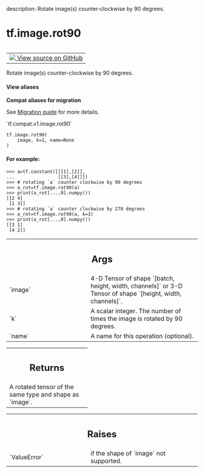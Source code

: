 description: Rotate image(s) counter-clockwise by 90 degrees.

<div itemscope itemtype="http://developers.google.com/ReferenceObject">
<meta itemprop="name" content="tf.image.rot90" />
<meta itemprop="path" content="Stable" />
</div>

# tf.image.rot90

<!-- Insert buttons and diff -->

<table class="tfo-notebook-buttons tfo-api nocontent" align="left">
<td>
  <a target="_blank" href="https://github.com/tensorflow/tensorflow/blob/r2.4/tensorflow/python/ops/image_ops_impl.py#L642-L699">
    <img src="https://www.tensorflow.org/images/GitHub-Mark-32px.png" />
    View source on GitHub
  </a>
</td>
</table>



Rotate image(s) counter-clockwise by 90 degrees.

<section class="expandable">
  <h4 class="showalways">View aliases</h4>
  <p>
<b>Compat aliases for migration</b>
<p>See
<a href="https://www.tensorflow.org/guide/migrate">Migration guide</a> for
more details.</p>
<p>`tf.compat.v1.image.rot90`</p>
</p>
</section>

<pre class="devsite-click-to-copy prettyprint lang-py tfo-signature-link">
<code>tf.image.rot90(
    image, k=1, name=None
)
</code></pre>



<!-- Placeholder for "Used in" -->


#### For example:



```
>>> a=tf.constant([[[1],[2]],
...                [[3],[4]]])
>>> # rotating `a` counter clockwise by 90 degrees
>>> a_rot=tf.image.rot90(a)
>>> print(a_rot[...,0].numpy())
[[2 4]
 [1 3]]
>>> # rotating `a` counter clockwise by 270 degrees
>>> a_rot=tf.image.rot90(a, k=3)
>>> print(a_rot[...,0].numpy())
[[3 1]
 [4 2]]
```

<!-- Tabular view -->
 <table class="responsive fixed orange">
<colgroup><col width="214px"><col></colgroup>
<tr><th colspan="2"><h2 class="add-link">Args</h2></th></tr>

<tr>
<td>
`image`
</td>
<td>
4-D Tensor of shape `[batch, height, width, channels]` or 3-D Tensor
of shape `[height, width, channels]`.
</td>
</tr><tr>
<td>
`k`
</td>
<td>
A scalar integer. The number of times the image is rotated by 90 degrees.
</td>
</tr><tr>
<td>
`name`
</td>
<td>
A name for this operation (optional).
</td>
</tr>
</table>



<!-- Tabular view -->
 <table class="responsive fixed orange">
<colgroup><col width="214px"><col></colgroup>
<tr><th colspan="2"><h2 class="add-link">Returns</h2></th></tr>
<tr class="alt">
<td colspan="2">
A rotated tensor of the same type and shape as `image`.
</td>
</tr>

</table>



<!-- Tabular view -->
 <table class="responsive fixed orange">
<colgroup><col width="214px"><col></colgroup>
<tr><th colspan="2"><h2 class="add-link">Raises</h2></th></tr>

<tr>
<td>
`ValueError`
</td>
<td>
if the shape of `image` not supported.
</td>
</tr>
</table>

